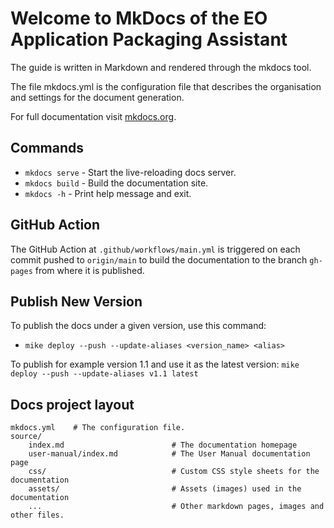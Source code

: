 # Welcome to MkDocs of the EO Application Packaging Assistant

The guide is written in Markdown and rendered through the mkdocs tool.

The file mkdocs.yml is the configuration file that describes the organisation and settings for the document generation.

For full documentation visit [mkdocs.org](https://www.mkdocs.org).

## Commands

* `mkdocs serve` - Start the live-reloading docs server.
* `mkdocs build` - Build the documentation site.
* `mkdocs -h` - Print help message and exit.

## GitHub Action

The GitHub Action at `.github/workflows/main.yml` is triggered on each commit pushed to `origin/main` to build the documentation to the branch `gh-pages` from where it is published.

## Publish New Version

To publish the docs under a given version, use this command:
* `mike deploy --push --update-aliases <version_name> <alias>`

To publish for example version 1.1 and use it as the latest version: `mike deploy --push --update-aliases v1.1 latest`

## Docs project layout

    mkdocs.yml    # The configuration file.
    source/
        index.md                        # The documentation homepage
        user-manual/index.md            # The User Manual documentation page
        css/                            # Custom CSS style sheets for the documentation
        assets/                         # Assets (images) used in the documentation
        ...                             # Other markdown pages, images and other files.
